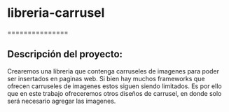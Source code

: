 # libreria-carrusel
===============

Descripción del proyecto:
--------------------------
Crearemos una libreria que contenga carruseles de imagenes para poder ser insertados en paginas web.
Si bien hay muchos frameworks que ofrecen carruseles de imagenes estos siguen siendo limitados.
Es por ello que en este trabajo ofreceremos otros diseños de carrusel, en donde solo será necesario agregar las imagenes.
